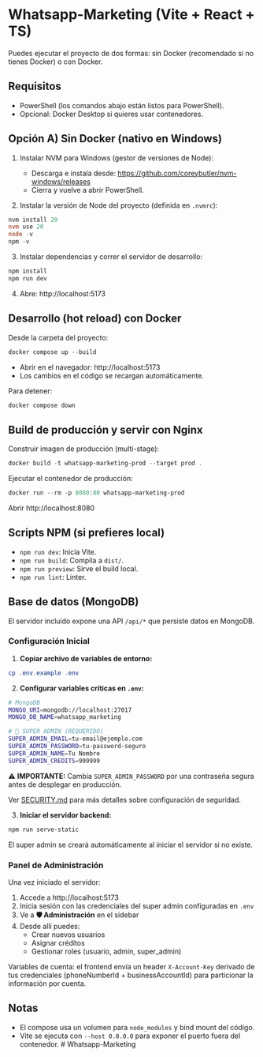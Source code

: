 # Whatsapp-Marketing (Vite + React + TS)

Puedes ejecutar el proyecto de dos formas: sin Docker (recomendado si no tienes Docker) o con Docker.

## Requisitos

- PowerShell (los comandos abajo están listos para PowerShell).
- Opcional: Docker Desktop si quieres usar contenedores.

## Opción A) Sin Docker (nativo en Windows)

1) Instalar NVM para Windows (gestor de versiones de Node):
	- Descarga e instala desde: https://github.com/coreybutler/nvm-windows/releases
	- Cierra y vuelve a abrir PowerShell.

2) Instalar la versión de Node del proyecto (definida en `.nvmrc`):

```powershell
nvm install 20
nvm use 20
node -v
npm -v
```

3) Instalar dependencias y correr el servidor de desarrollo:

```powershell
npm install
npm run dev
```

4) Abre: http://localhost:5173

## Desarrollo (hot reload) con Docker

Desde la carpeta del proyecto:

```powershell
docker compose up --build
```

- Abrir en el navegador: http://localhost:5173
- Los cambios en el código se recargan automáticamente.

Para detener:

```powershell
docker compose down
```

## Build de producción y servir con Nginx

Construir imagen de producción (multi-stage):

```powershell
docker build -t whatsapp-marketing-prod --target prod .
```

Ejecutar el contenedor de producción:

```powershell
docker run --rm -p 8080:80 whatsapp-marketing-prod
```

Abrir http://localhost:8080

## Scripts NPM (si prefieres local)

- `npm run dev`: Inicia Vite.
- `npm run build`: Compila a `dist/`.
- `npm run preview`: Sirve el build local.
- `npm run lint`: Linter.

## Base de datos (MongoDB)

El servidor incluido expone una API `/api/*` que persiste datos en MongoDB.

### Configuración Inicial

1. **Copiar archivo de variables de entorno:**

```powershell
cp .env.example .env
```

2. **Configurar variables críticas en `.env`:**

```bash
# MongoDB
MONGO_URI=mongodb://localhost:27017
MONGO_DB_NAME=whatsapp_marketing

# 🚨 SUPER ADMIN (REQUERIDO)
SUPER_ADMIN_EMAIL=tu-email@ejemplo.com
SUPER_ADMIN_PASSWORD=tu-password-seguro
SUPER_ADMIN_NAME=Tu Nombre
SUPER_ADMIN_CREDITS=999999
```

⚠️ **IMPORTANTE:** Cambia `SUPER_ADMIN_PASSWORD` por una contraseña segura antes de desplegar en producción.

Ver [SECURITY.md](./SECURITY.md) para más detalles sobre configuración de seguridad.

3. **Iniciar el servidor backend:**

```powershell
npm run serve-static
```

El super admin se creará automáticamente al iniciar el servidor si no existe.

### Panel de Administración

Una vez iniciado el servidor:

1. Accede a http://localhost:5173
2. Inicia sesión con las credenciales del super admin configuradas en `.env`
3. Ve a **🛡️ Administración** en el sidebar
4. Desde allí puedes:
   - Crear nuevos usuarios
   - Asignar créditos
   - Gestionar roles (usuario, admin, super_admin)

Variables de cuenta: el frontend envía un header `X-Account-Key` derivado de tus credenciales (phoneNumberId + businessAccountId) para particionar la información por cuenta.

## Notas

- El compose usa un volumen para `node_modules` y bind mount del código.
- Vite se ejecuta con `--host 0.0.0.0` para exponer el puerto fuera del contenedor.
#   W h a t s a p p - M a r k e t i n g 
 
 